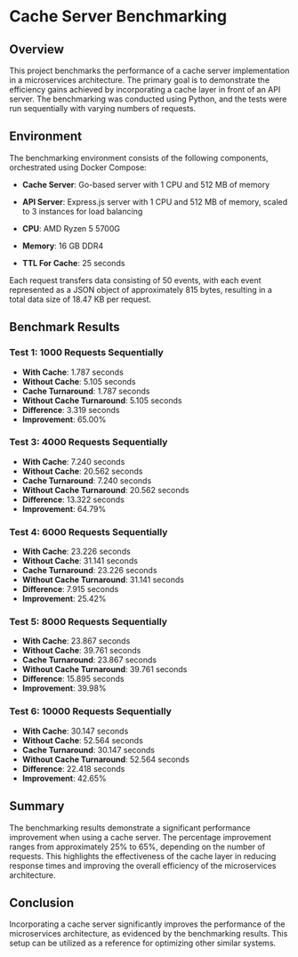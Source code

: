 # Cache Server Benchmarking

## Overview

This project benchmarks the performance of a cache server implementation in a microservices architecture. The primary goal is to demonstrate the efficiency gains achieved by incorporating a cache layer in front of an API server. The benchmarking was conducted using Python, and the tests were run sequentially with varying numbers of requests.

## Environment

The benchmarking environment consists of the following components, orchestrated using Docker Compose:

- **Cache Server**: Go-based server with 1 CPU and 512 MB of memory
- **API Server**: Express.js server with 1 CPU and 512 MB of memory, scaled to 3 instances for load balancing
- **CPU**: AMD Ryzen 5 5700G
- **Memory**: 16 GB DDR4

- **TTL For Cache**: 25 seconds

Each request transfers data consisting of 50 events, with each event represented as a JSON object of approximately 815 bytes, resulting in a total data size of 18.47 KB per request.

## Benchmark Results

### Test 1: 1000 Requests Sequentially
- **With Cache**: 1.787 seconds
- **Without Cache**: 5.105 seconds
- **Cache Turnaround**: 1.787 seconds
- **Without Cache Turnaround**: 5.105 seconds
- **Difference**: 3.319 seconds
- **Improvement**: 65.00%

### Test 3: 4000 Requests Sequentially
- **With Cache**: 7.240 seconds
- **Without Cache**: 20.562 seconds
- **Cache Turnaround**: 7.240 seconds
- **Without Cache Turnaround**: 20.562 seconds
- **Difference**: 13.322 seconds
- **Improvement**: 64.79%

### Test 4: 6000 Requests Sequentially
- **With Cache**: 23.226 seconds
- **Without Cache**: 31.141 seconds
- **Cache Turnaround**: 23.226 seconds
- **Without Cache Turnaround**: 31.141 seconds
- **Difference**: 7.915 seconds
- **Improvement**: 25.42%

### Test 5: 8000 Requests Sequentially
- **With Cache**: 23.867 seconds
- **Without Cache**: 39.761 seconds
- **Cache Turnaround**: 23.867 seconds
- **Without Cache Turnaround**: 39.761 seconds
- **Difference**: 15.895 seconds
- **Improvement**: 39.98%

### Test 6: 10000 Requests Sequentially
- **With Cache**: 30.147 seconds
- **Without Cache**: 52.564 seconds
- **Cache Turnaround**: 30.147 seconds
- **Without Cache Turnaround**: 52.564 seconds
- **Difference**: 22.418 seconds
- **Improvement**: 42.65%

## Summary

The benchmarking results demonstrate a significant performance improvement when using a cache server. The percentage improvement ranges from approximately 25% to 65%, depending on the number of requests. This highlights the effectiveness of the cache layer in reducing response times and improving the overall efficiency of the microservices architecture.

## Conclusion

Incorporating a cache server significantly improves the performance of the microservices architecture, as evidenced by the benchmarking results. This setup can be utilized as a reference for optimizing other similar systems.